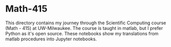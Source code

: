 # Math-415
This directory contains my journey through the Scientific Computing course (Math - 415) at UW-Milwaukee. The course is taught in matlab, but I prefer Python as it's open source. These notebooks show my translations from matlab procedures into Jupyter notebooks.
